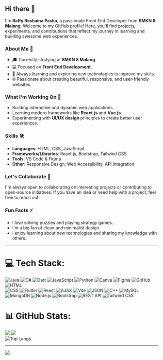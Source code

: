 ## Hi there 👋

<!--
**Raffy626/Raffy626** is a ✨ _special_ ✨ repository because its `README.md` (this file) appears on your GitHub profile.
-->

I'm **Raffy Reshaina Pasha**, a passionate Front End Developer from **SMKN 8 Malang**. Welcome to my GitHub profile! Here, you'll find projects, experiments, and contributions that reflect my journey in learning and building awesome web experiences.

### About Me 🌱
- 🎓 Currently studying at **SMKN 8 Malang**.
- 💻 Focused on **Front End Development**.
- 🚀 Always learning and exploring new technologies to improve my skills.
- 🌐 Passionate about creating beautiful, responsive, and user-friendly websites.

### What I'm Working On 🔭
- Building interactive and dynamic web applications.
- Learning modern frameworks like **React.js** and **Vue.js**.
- Experimenting with **UI/UX design** principles to create better user experiences.

### Skills 🛠️
- **Languages**: HTML, CSS, JavaScript
- **Frameworks/Libraries**: React.js, Bootstrap, Tailwind CSS
- **Tools**: VS Code & Figma
- **Other**: Responsive Design, Web Accessibility, API Integration
  
### Let's Collaborate 👯
I'm always open to collaborating on interesting projects or contributing to open-source initiatives. If you have an idea or need help with a project, feel free to reach out!

### Fun Facts ⚡
- I love solving puzzles and playing strategy games.
- I'm a big fan of clean and minimalist design.
- I enjoy learning about new technologies and sharing my knowledge with others.

---

# 💻 Tech Stack:
![Java](https://img.shields.io/badge/java-%23ED8B00.svg?style=for-the-badge&logo=openjdk&logoColor=white) ![C#](https://img.shields.io/badge/c%23-%23239120.svg?style=for-the-badge&logo=csharp&logoColor=white) ![Dart](https://img.shields.io/badge/dart-%230175C2.svg?style=for-the-badge&logo=dart&logoColor=white) ![JavaScript](https://img.shields.io/badge/javascript-%23323330.svg?style=for-the-badge&logo=javascript&logoColor=%23F7DF1E) ![Python](https://img.shields.io/badge/python-3670A0?style=for-the-badge&logo=python&logoColor=ffdd54) ![Canva](https://img.shields.io/badge/Canva-%2300C4CC.svg?style=for-the-badge&logo=Canva&logoColor=white) ![Figma](https://img.shields.io/badge/figma-%23F24E1E.svg?style=for-the-badge&logo=figma&logoColor=white) ![GitHub](https://img.shields.io/badge/github-%23121011.svg?style=for-the-badge&logo=github&logoColor=white) ![HTML](https://img.shields.io/badge/html-%23E34F26.svg?style=for-the-badge&logo=html5&logoColor=white)  
![CSS](https://img.shields.io/badge/css-%231572B6.svg?style=for-the-badge&logo=css3&logoColor=white) ![Flutter](https://img.shields.io/badge/flutter-%2302569B.svg?style=for-the-badge&logo=flutter&logoColor=white) ![React](https://img.shields.io/badge/react-%2361DAFB.svg?style=for-the-badge&logo=react&logoColor=black)  ![AJAX](https://img.shields.io/badge/ajax-%23007ACC.svg?style=for-the-badge&logo=javascript&logoColor=white)  ![Vite](https://img.shields.io/badge/vite-%23646CFF.svg?style=for-the-badge&logo=vite&logoColor=white)  ![JSON](https://img.shields.io/badge/json-%23000000.svg?style=for-the-badge&logo=json&logoColor=white) ![C++](https://img.shields.io/badge/c++-%2300599C.svg?style=for-the-badge&logo=c%2B%2B&logoColor=white) ![MySQL](https://img.shields.io/badge/mysql-%234479A1.svg?style=for-the-badge&logo=mysql&logoColor=white)  ![MongoDB](https://img.shields.io/badge/mongodb-%2347A248.svg?style=for-the-badge&logo=mongodb&logoColor=white) ![Node.js](https://img.shields.io/badge/node.js-%23339933.svg?style=for-the-badge&logo=nodedotjs&logoColor=white) ![Bootstrap](https://img.shields.io/badge/Bootstrap-%23563D7C.svg?style=for-the-badge&logo=bootstrap&logoColor=white) ![REST API](https://img.shields.io/badge/REST%20API-%23000000.svg?style=for-the-badge&logo=fastapi&logoColor=white)  ![Tailwind CSS](https://img.shields.io/badge/TailwindCSS-%2338B2AC.svg?style=for-the-badge&logo=tailwind-css&logoColor=white)


# 📊 GitHub Stats:
![](https://github-readme-stats.vercel.app/api?username=Raffy626&show_icons=true&theme=radical)
![](https://github-readme-streak-stats.herokuapp.com/?user=Raffy626&theme=dark&hide_border=false)<br/>
![Top Langs](https://github-readme-stats.vercel.app/api/top-langs/?username=Raffy626&layout=compact&theme=blue-green)

---
[![](https://visitcount.itsvg.in/api?id=Raffy626&icon=0&color=0)](https://visitcount.itsvg.in)

<!-- Proudly created with GPRM ( https://gprm.itsvg.in ) -->
